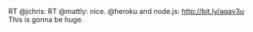 <!--
id: 557271838
link: http://kevinisom.info/post/557271838/rt-jchris-rt-mattly-nice-heroku-and-node-js
slug: rt-jchris-rt-mattly-nice-heroku-and-node-js
date: Thu Apr 29 2010 14:03:18 GMT+1200 (NZST)
raw: {"blog_name":"kevinisom","id":557271838,"post_url":"http://kevinisom.info/post/557271838/rt-jchris-rt-mattly-nice-heroku-and-node-js","slug":"rt-jchris-rt-mattly-nice-heroku-and-node-js","type":"text","date":"2010-04-29 02:03:18 GMT","timestamp":1272506598,"state":"published","format":"html","reblog_key":"6UH40JT1","tags":[],"short_url":"http://tmblr.co/Zw68YyXDqiU","highlighted":[],"feed_item":"http://twitter.com/kev_nz/statuses/13036322770","from_feed_id":"650289","note_count":0,"title":null,"body":"<p>RT @jchris: RT @mattly: nice. @heroku and node.js: <a href=\"http://bit.ly/aqav3u\" target=\"_blank\">http://bit.ly/aqav3u</a> This is gonna be huge.</p>"}
publish: 2010-04-029
tags: 
title: null
-->


RT @jchris: RT @mattly: nice. @heroku and node.js:
<http://bit.ly/aqav3u> This is gonna be huge.


